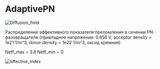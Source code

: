 # AdaptivePN



![Diffusion_field](https://github.com/Andorfim/AdaptivePN/assets/41545117/6199562a-4aeb-476a-a050-0a4a6805b3a5)


Распределение эффективного показателя преломления в сечении PN-фазовращателе (прикладное напряжение: 0.656 V, acceptor density = 1e21 1/m^3, donor density = 1e22 1/m^3, оксид кремния)

Neff_max = 3.8
Neff_min = 0


![effective_index](https://github.com/Andorfim/AdaptivePN/assets/41545117/2a3c158e-59b7-48ba-9536-7ac7639b39bd)
